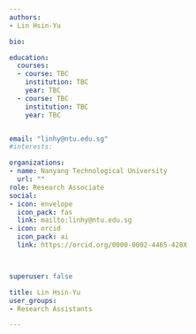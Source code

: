 ```yaml
---
authors:
- Lin Hsin-Yu

bio: 

education:
  courses:
  - course: TBC
    institution: TBC
    year: TBC
  - course: TBC
    institution: TBC
    year: TBC


email: "linhy@ntu.edu.sg"
#interests:

organizations:
- name: Nanyang Technological University
  url: ""
role: Research Associate
social:
- icon: envelope
  icon_pack: fas
  link: mailto:linhy@ntu.edu.sg
- icon: orcid
  icon_pack: ai
  link: https://orcid.org/0000-0002-4465-428X



superuser: false

title: Lin Hsin-Yu
user_groups:
- Research Assistants

---
```


